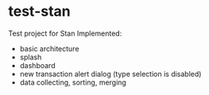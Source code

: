 # test-stan
Test project for Stan
Implemented:
- basic architecture
- splash
- dashboard
- new transaction alert dialog (type selection is disabled)
- data collecting, sorting, merging
